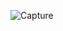 
![Capture](https://user-images.githubusercontent.com/62763864/214364681-bdfee19c-7844-4f5d-ad5c-0b8483f1243b.PNG)

